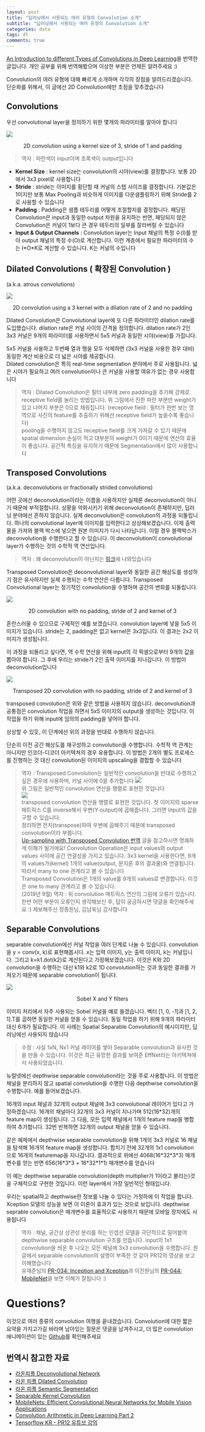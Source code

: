 ```yaml
---
layout: post
title: "딥러닝에서 사용되는 여러 유형의 Convolution 소개"
subtitle: "딥러닝에서 사용되는 여러 유형의 Convolution 소개"
categories: data
tags: dl
comments: true
---
```

[An Introduction to different Types of Convolutions in Deep Learning](https://towardsdatascience.com/types-of-convolutions-in-deep-learning-717013397f4d)을 번역한 글입니다. 개인 공부를 위해 번역해봤으며 이상한 부분은 언제든 알려주세요 :)



Convolution의 여러 유형에 대해 빠르게 소개하며 각각의 장점을 알려드리겠습니다. 단순화를 위해서, 이 글에선 2D Convolution에만 초점을 맞추겠습니다


## Convolutions

우선 convolutional layer을 정의하기 위한 몇개의 파라미터를 알아야 합니다

<img src="https://cdn-images-1.medium.com/max/1200/1*1okwhewf5KCtIPaFib4XaA.gif">
<p align="center">2D convolution using a kernel size of 3, stride of 1 and padding</p>

> 역자 : 파란색이 input이며 초록색이 output입니다

- **Kernel Size** : kernel size는 convolution의 시야(view)를 결정합니다. 보통 2D에서 3x3 pixel로 사용합니다
- **Stride** : stride는 이미지를 횡단할 때 커널의 스텝 사이즈를 결정합니다.  기본값은 1이지만 보통 Max Pooling과 비슷하게 이미지를 다운샘플링하기 위해 Stride를 2로 사용할 수 있습니다
- **Padding** : Padding은 샘플 테두리를 어떻게 조절할지를 결정합니다. 패딩된 Convolution은 input과 동일한 output 차원을 유지하는 반면, 패딩되지 않은 Convolution은 커널이 1보다 큰 경우 테두리의 일부를 잘라버릴 수 있습니다
- **Input & Output Channels** : Convolution layer는 Input 채널의 특정 수(I)를 받아 output 채널의 특정 수(O)로 계산합니다. 이런 계층에서 필요한 파라미터의 수는 I\*O\*K로 계산할 수 있습니다. K는 커널의 수입니다


## Dilated Convolutions ( 확장된 Convolution )
(a.k.a. atrous convolutions)

<img src="https://cdn-images-1.medium.com/max/1200/1*SVkgHoFoiMZkjy54zM_SUw.gif">
<p align="center">
2D convolution using a 3 kernel with a dilation rate of 2 and no padding
</p>

Dilated Convolution은 Convolutional layer에 또 다른 파라미터인 dilation rate를 도입했습니다. dilation rate은 커널 사이의 간격을 정의합니다. dilation rate가 2인 3x3 커널은 9개의 파라미터를 사용하면서 5x5 커널과 동일한 시야(view)를 가집니다.  

5x5 커널을 사용하고 두번째 열과 행을 모두 삭제하면 (3x3 커널을 사용한 경우 대비)동일한 계산 비용으로 더 넓은 시야를 제공합니다.   
Dilated convolution은 특히 real-time segmentation 분야에서 주로 사용됩니다. 넓은 시야가 필요하고 여러 convolution이나 큰 커널을 사용할 여유가 없는 경우 사용합니다

> 역자 : Dilated Convolution은 필터 내부에 zero padding을 추가해 강제로 receptive field를 늘리는 방법입니다. 위 그림에서 진한 파란 부분만 weight가 있고 나머지 부분은 0으로 채워집니다. (receptive field : 필터가 한번 보는 영역으로 사진의 feature를 추출하기 위해선 receptive field가 높을수록 좋습니다)   
> pooling을 수행하지 않고도 receptive field를 크게 가져갈 수 있기 때문에 spatial dimension 손실이 적고 대부분의 weight가 0이기 때문에 연산의 효율이 좋습니다. 공간적 특징을 유지하기 때문에 Segmentation에서 많이 사용합니다

## Transposed Convolutions
(a.k.a. deconvolutions or fractionally strided convolutions)

어떤 곳에선 deconvolution이라는 이름을 사용하지만 실제론 deconvolution이 아니기 때문에 부적절합니다. 상황을 악화시키기 위해 deconvolution이 존재하지만, 딥러닝 분야에선 흔하지 않습니다. 실제 deconvolution은 convolution의 과정을 되돌립니다. 하나의 convolutional layer에 이미지를 입력한다고 상상해보겠습니다. 이제 출력물을 가져와 블랙 박스에 넣으면 원본 이미지가 다시 나타납니다. 이럴 경우 블랙박스가 deconvolution을 수행한다고 할 수 있습니다. 이 deconvolution이 convolutional layer가 수행하는 것의 수학적 역 연산입니다.  

> 역자 : 왜 deconvolution이 아닌지는 [링크](https://datascience.stackexchange.com/questions/6107/what-are-deconvolutional-layers)에 나와있습니다

Transposed Convolution은 deconvolutional layer와 동일한 공간 해상도를 생성하기 점은 유사하지만 실제 수행되는 수학 연산은 다릅니다. Transposed Convolutional layer는 정기적인 convolution을 수행하며 공간의 변화를 되돌립니다.


<img src="https://cdn-images-1.medium.com/max/1200/1*BMngs93_rm2_BpJFH2mS0Q.gif">
<p align="center">
2D convolution with no padding, stride of 2 and kernel of 3
</p>

혼란스러울 수 있으므로 구체적인 예를 보겠습니다. convolution layer에 넣을 5x5 이미지가 있습니다. stride는 2, padding은 없고 kernel은 3x3입니다. 이 결과는 2x2 이미지가 생성됩니다.  

이 과정을 되돌리고 싶다면, 역 수학 연산을 위해 input의 각 픽셀으로부터 9개의 값을 뽑아야 합니다. 그 후에 우리는 stride가 2인 출력 이미지를 지나갑니다. 이 방법이 deconvolution입니다

<img src="https://cdn-images-1.medium.com/max/1200/1*Lpn4nag_KRMfGkx1k6bV-g.gif">
<p align="center">
Transposed 2D convolution with no padding, stride of 2 and kernel of 3
</p>

transposed convolution은 위와 같은 방법을 사용하지 않습니다. deconvolution과 공통점은 convolution 작업을 하면서 5x5 이미지의 output을 생성하는 것입니다. 이 작업을 하기 위해 input에 임의의 padding을 넣어야 합니다.  

상상할 수 있듯, 이 단계에선 위의 과정을 반대로 수행하지 않습니다.   

단순히 이전 공간 해상도를 재구성하고 convolution을 수행합니다. 수학적 역 관계는 아니지만 인코더-디코더 아키텍쳐의 경우 유용합니다. 이 방법은 2개의 별도 프로세스를 진행하는 것 대신 convolution된 이미지의 upscaling을 결합할 수 있습니다



> 역자 : Transposed Convolution는 일반적인 convolution을 반대로 수행하고 싶은 경우에 사용하며, 커널 사이에 0을 추가합니다 
> <img src="https://www.dropbox.com/s/ksuhdbpji514bqm/Screenshot%202018-06-04%2021.46.09.png?dl=1">  
> 위 그림은 일반적인 convolution 연산을 행렬로 표현한 것입니다   
> <img src="https://www.dropbox.com/s/bp3752jefh3afh0/Screenshot%202018-06-04%2021.45.07.png?dl=1">  
> transposed convolution 연산을 행렬로 표현한 것입니다. 첫 이미지의 sparse 매트릭스 C를 inverse해서 우변(Y output)에 곱해줍니다. 그러면 Input의 값을 구할 수 있습니다.  
> 정리하면 전치(transpose)하여 우변에 곱해주기 때문에 transposed convolution이라 부릅니다.  
> [Up-sampling with Transposed Convolution 번역](https://zzsza.github.io/data/2018/06/25/upsampling-with-transposed-convolution/) 글을 참고하시면 명쾌하게 이해가 될거에요!
> Convolution Operation은 input values와 output values 사이에 공간 연결성을 가지고 있습니다. 3x3 kernel을 사용한다면, 9개의 values가(kernel) 1개의 value(output, 문지른 후의 결과물)와 연결됩니다. 따라서 many to one 관계라고 볼 수 있습니다  
> Transposed Convolution은 1개의 value를 9개의 values로 변경합니다. 이것은 one to many 관계라고 볼 수 있습니다.   
> (2019년 9월) 역자 : 위 convolution 매트릭스 연산의 그림에 오류가 있습니다. 한번 어떤 부분이 오류인지 생각해보신 후, 답이 궁금하시면 댓글을 확인해주세요 :) 제보해주신 정종원님, 김남욱님 감사합니다



## Separable Convolutions

separable convolution에선 커널 작업을 여러 단계로 나눌 수 있습니다. convolution을 y = conv(x, k)로 표현해봅시다. x는 입력 이미지, y는 출력 이미지, k는 커널입니다. 그리고 k=k1.dot(k2)로 계산된다고 가정해보겠습니다. 이것은 K와 2D convolution을 수행하는 대신 k1와 k2로 1D convolution하는 것과 동일한 결과를 가져오기 때문에 separable convolution이 됩니다.  

<img src="https://cdn-images-1.medium.com/max/1200/1*owXMr9DonUUWP1c2Thg_Dw.png">
<p align="center">
Sobel X and Y filters
</p>

이미지 처리에서 자주 사용되는 Sobel 커널을 예로 들겠습니다. 벡터 [1, 0, -1]과 [1, 2, 1].T를 곱하면 동일한 커널을 얻을 수 있습니다. 동일 작업을 하기 위해 9개의 파라미터 대신 6개가 필요합니다.  이 사례는 Spatial Separable Convolution의 예시이지만, 딥러닝에선 사용되지 않습니다
> 수정 : 사실 1xN, Nx1 커널 레이어를 쌓아 Separable convolution과 유사한 것을 만들 수 있습니다. 이것은 최근 유망한 결과를 보여준 EffNet라는 아키텍쳐에서 사용되었습니다.

뉴럴넷에선 depthwise separable convolution라는 것을 주로 사용합니다. 이 방법은 채널을 분리하지 않고 spatial convolution을 수행한 다음 depthwise convolution을 수행합니다. 예를 들어보겠습니다.


16개의 input 채널과 32개의 output 채널에 3x3 convolutional 레이어가 있다고 가정하겠습니다. 16개의 채널마다 32개의 3x3 커널이 지나가며 512(16*32)개의 feature map이 생성됩니다. 그 다음, 모든 입력 채널에서 1개의 feature map을 병합하여 추가합니다. 32번 반복하면 32개의 output 채널을 얻을 수 있습니다.  

같은 예제에서 depthwise separable convolution을 위해 1개의 3x3 커널로 16 채널을 탐색해 16개의 feature map을 생성합니다. 합치기 전에 32개의 1x1 convolution으로 16개의 featuremap을 지나갑니다. 결과적으로 위에선 4068(16\*32\*3\*3) 매개 변수를 얻는 반면 656(16\*3\*3 + 16\*32\*1\*1) 매개변수를 얻습니다

이 예는 depthwise separable convolution(depth multiplier가 1이라고 불리는)것을 구체적으로 구현한 것입니다. 이런 layer에서 가장 일반적인 형태입니다.

우리는 spatial하고 depthwise한 정보를 나눌 수 있다는 가정하에 이 작업을 합니다. Xception 모델의 성능을 보면 이 이론이 효과가 있는 것으로 보입니다. depthwise seprable convolution은 매개변수를 효율적으로 사용하기 때문에 모바일 장치에도 사용됩니다

> 역자 : 채널, 공간상 상관성 분리를 하는 인셉션 모델을 극단적으로 밀어붙여 depthwise separable convolution 구조를 만듭니다. input의 1x1 convolution을 씌운 후 나오는 모든 채널에 3x3 convolution을 수행합니다. 원글에서 separable convolution의 설명이 부족한 것 같아 PR12의 영상을 보고 이해했습니다  
> 유재준님의 [PR-034: Inception and Xception](https://www.youtube.com/watch?v=V0dLhyg5_Dw)과 이진원님의 [PR-044: MobileNet](https://www.youtube.com/watch?v=7UoOFKcyIvM&feature=youtu.be)을 보면 이해가 잘됩니다 :)

# Questions?
이것으로 여러 종류의 convolution 여행을 끝내겠습니다. Convolution에 대한 짧은 요약을 가지고가길 바라며 남아있는 질문은 댓글을 남겨주시고, 더 많은 convolution 애니메이션이 있는 [Github](https://github.com/vdumoulin/conv_arithmetic)를 확인해주세요


## 번역시 참고한 자료
- [라온피플 Deconvolutional Network](http://laonple.blog.me/220985349467)
- [라온 피플 Dilated Convolution](http://laonple.blog.me/220991967450)
- [라온 피플 Semantic Segmentation](http://laonple.blog.me/221000648527)
- [Separable Kernel Convolution](http://trip2ee.tistory.com/74)
- [MobileNets: Efficient Convolutional Neural Networks for Mobile Vision Applications](http://openresearch.ai/t/mobilenets-efficient-convolutional-neural-networks-for-mobile-vision-applications/20)
- [Convolution Arithmetic in Deep Learning Part 2](https://nrupatunga.github.io/convolution-2/)
- [Tensorflow KR - PR12 유튜브 강의](https://www.youtube.com/playlist?list=PLlMkM4tgfjnJhhd4wn5aj8fVTYJwIpWkS)
